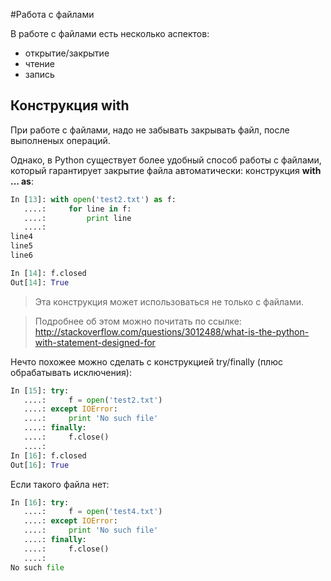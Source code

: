 #Работа с файлами

В работе с файлами есть несколько аспектов:
* открытие/закрытие
* чтение
* запись





## Конструкция with
При работе с файлами, надо не забывать закрывать файл, после выполненых операций.

Однако, в Python существует более удобный способ работы с файлами, который гарантирует закрытие файла автоматически: конструкция __with ... as__:
```python
In [13]: with open('test2.txt') as f:
   ....:     for line in f:
   ....:         print line
   ....:         
line4
line5
line6

In [14]: f.closed
Out[14]: True
```


> Эта конструкция может использоваться не только с файлами.

> Подробнее об этом можно почитать по ссылке: http://stackoverflow.com/questions/3012488/what-is-the-python-with-statement-designed-for


Нечто похожее можно сделать с конструкцией try/finally (плюс обрабатывать исключения):
```python
In [15]: try:
   ....:     f = open('test2.txt')
   ....: except IOError:
   ....:     print 'No such file'
   ....: finally:
   ....:     f.close()
   ....:     
In [16]: f.closed
Out[16]: True
```

Если такого файла нет:
```python
In [16]: try:
   ....:     f = open('test4.txt')
   ....: except IOError:
   ....:     print 'No such file'
   ....: finally:
   ....:     f.close()
   ....:     
No such file
```
